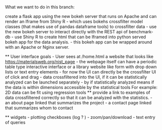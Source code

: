 What we want to do in this branch:

  create a flask app using the new bokeh server that runs on Apache and can render an Iframe from Shiny R
    - which uses bokehs crossfilter model classes (that makes use of pandas dataframe tools)
      to crossfilter data
    - use the new bokeh server to interact directly with the REST api of benchmark-db
    - use Shiny R to create html that can be Iframed into python served bokeh app for the data analysis.
    - this bokeh app can be wrapped around with an Apache or Nginx server.


  ** User interface goals
    - User sees at /home.html a website that looks like https://materialsweb.org/nist_page
      - the webpage itself can have a periodic table type interactive interface or a library website like
        form with drop down lists or text entry elements
      - for now the UI can directly be the crossfilter UI of click and drag
      - data crossfiltered into the UI, if it can be statistically analyzed can be launched separately
        - by if statistically analyzed means if the data is within dimensions accessible by the statistical tools
          For example: 2D data can be fit using regression tools
          ** provide a link to examples of data crossfiltered correctly so that it can be analyzed with the
             statistics.
      - an about page linked that summarizes the project
      - a contact page linked that summarizes whom to contact

  ** widgets
     - plotting checkboxes (log ? )
     - zoom/pan/download
     - text entry of queries

